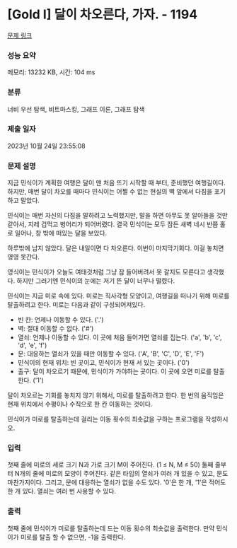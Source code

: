 # [Gold I] 달이 차오른다, 가자. - 1194 

[문제 링크](https://www.acmicpc.net/problem/1194) 

### 성능 요약

메모리: 13232 KB, 시간: 104 ms

### 분류

너비 우선 탐색, 비트마스킹, 그래프 이론, 그래프 탐색

### 제출 일자

2023년 10월 24일 23:55:08

### 문제 설명

<p>지금 민식이가 계획한 여행은 달이 맨 처음 뜨기 시작할 때 부터, 준비했던 여행길이다. 하지만, 매번 달이 차오를 때마다 민식이는 어쩔 수 없는 현실의 벽 앞에서 다짐을 포기하고 말았다.</p>

<p>민식이는 매번 자신의 다짐을 말하려고 노력했지만, 말을 하면 아무도 못 알아들을 것만 같아서, 지레 겁먹고 벙어리가 되어버렸다. 결국 민식이는 모두 잠든 새벽 네시 반쯤 홀로 일어나, 창 밖에 떠있는 달을 보았다.</p>

<p>하루밖에 남지 않았다. 달은 내일이면 다 차오른다. 이번이 마지막기회다. 이걸 놓치면 영영 못간다.</p>

<p>영식이는 민식이가 오늘도 여태것처럼 그냥 잠 들어버려서 못 갈지도 모른다고 생각했다. 하지만 그러기엔 민식이의 눈에는 저기 뜬 달이 너무나 떨렸다.</p>

<p>민식이는 지금 미로 속에 있다. 미로는 직사각형 모양이고, 여행길을 떠나기 위해 미로를 탈출하려고 한다. 미로는 다음과 같이 구성되어져있다.</p>

<ul>
	<li>빈 칸: 언제나 이동할 수 있다. ('.')</li>
	<li>벽: 절대 이동할 수 없다. ('#')</li>
	<li>열쇠: 언제나 이동할 수 있다. 이 곳에 처음 들어가면 열쇠를 집는다. ('a', 'b', 'c', 'd', 'e', 'f')</li>
	<li>문: 대응하는 열쇠가 있을 때만 이동할 수 있다. ('A', 'B', 'C', 'D', 'E', 'F')</li>
	<li>민식이의 현재 위치: 빈 곳이고, 민식이가 현재 서 있는 곳이다. ('0')</li>
	<li>출구: 달이 차오르기 때문에, 민식이가 가야하는 곳이다. 이 곳에 오면 미로를 탈출한다. ('1')</li>
</ul>

<p>달이 차오르는 기회를 놓치지 않기 위해서, 미로를 탈출하려고 한다. 한 번의 움직임은 현재 위치에서 수평이나 수직으로 한 칸 이동하는 것이다.</p>

<p>민식이가 미로를 탈출하는데 걸리는 이동 횟수의 최솟값을 구하는 프로그램을 작성하시오.</p>

### 입력 

 <p>첫째 줄에 미로의 세로 크기 N과 가로 크기 M이 주어진다. (1 ≤ N, M ≤ 50) 둘째 줄부터 N개의 줄에 미로의 모양이 주어진다. 같은 타입의 열쇠가 여러 개 있을 수 있고, 문도 마찬가지이다. 그리고, 문에 대응하는 열쇠가 없을 수도 있다. '0'은 한 개, '1'은 적어도 한 개 있다. 열쇠는 여러 번 사용할 수 있다.</p>

### 출력 

 <p>첫째 줄에 민식이가 미로를 탈출하는데 드는 이동 횟수의 최솟값을 출력한다. 만약 민식이가 미로를 탈출 할 수 없으면, -1을 출력한다.</p>


